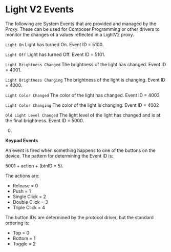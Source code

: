 # Light V2 Events

The following are System Events that are provided and managed by the Proxy.  These can be used for Composer Programming or other drivers to monitor the changes of a values reflected in a LightV2 proxy.



`Light On`
Light has turned On. Event ID = 5100.


`Light Off`
Light has turned Off. Event ID = 5101.


`Light Brightness Changed`
The brightness of the light has changed. Event ID = 4001.


`Light Brightness Changing`
The brightness of the light is changing. Event ID = 4000.


`Light Color Changed`
The color of the light has changed. Event ID = 4003


`Light Color Changing`
The color of the light is changing. Event ID = 4002

`Old Light Level Changed`
The light level of the light has changed and is at the final brightness. Event ID = 5000.










0.








**Keypad Events**

An event is fired when something happens to one of the buttons on the device. The pattern for determining the Event ID is: 

5001 + action + (btnID \* 5). 

The actions are:

- Release = 0
- Push = 1
- Single Click = 2
- Double Click = 3
- Triple Click = 4

The button IDs are determined by the protocol driver, but the standard ordering is:

- Top = 0
- Bottom = 1
- Toggle = 2